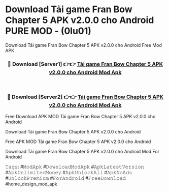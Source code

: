 # Download Tải game Fran Bow Chapter 5 APK v2.0.0 cho Android PURE MOD - (0lu01)
Download Tải game Fran Bow Chapter 5 APK v2.0.0 cho Android Free Mod APK

<div align="center">
<h3>🔴 Download [Server1] 👉👉 <a href="https://apk-comot.site?title=Tải_game_Fran_Bow_Chapter_5_APK_v2.0.0_cho_Android">Tải game Fran Bow Chapter 5 APK v2.0.0 cho Android Mod Apk</a></h3><br>

<h3>🔴 Download [Server2] 👉👉 <a href="https://apk-comot.site?title=Tải_game_Fran_Bow_Chapter_5_APK_v2.0.0_cho_Android">Tải game Fran Bow Chapter 5 APK v2.0.0 cho Android Mod Apk</a></h3>
</div>


Free Download APK MOD Tải game Fran Bow Chapter 5 APK v2.0.0 cho Android

Download Tải game Fran Bow Chapter 5 APK v2.0.0 cho Android 

Free APK MOD Tải game Fran Bow Chapter 5 APK v2.0.0 cho Android 

Download Tải game Fran Bow Chapter 5 APK v2.0.0 cho Android Mod For Android

𝚃𝚊𝚐𝚜: #𝙼𝚘𝚍𝙰𝚙𝚔 #𝙳𝚘𝚠𝚗𝚕𝚘𝚊𝚍𝙼𝚘𝚍𝙰𝚙𝚔 #𝙰𝚙𝚔𝙻𝚊𝚝𝚎𝚜𝚝𝚅𝚎𝚛𝚜𝚒𝚘𝚗 #𝙰𝚙𝚔𝚄𝚗𝚕𝚒𝚖𝚒𝚝𝚎𝚍𝙼𝚘𝚗𝚎𝚢 #𝙰𝚙𝚔𝚄𝚗𝚕𝚘𝚌𝚔𝙰𝚕𝚕 #𝙰𝚙𝚔𝙽𝚘𝙰𝚍𝚜 #𝚄𝚗𝚕𝚘𝚌𝚔𝙿𝚛𝚎𝚖𝚒𝚞𝚖 #𝙵𝚘𝚛𝙰𝚗𝚍𝚛𝚘𝚒𝚍 #𝙵𝚛𝚎𝚎𝙳𝚘𝚠𝚗𝚕𝚘𝚊𝚍 #home_design_mod_apk